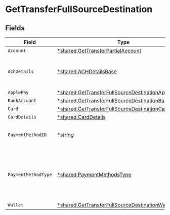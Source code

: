 # GetTransferFullSourceDestination


## Fields

| Field                                                                                                                            | Type                                                                                                                             | Required                                                                                                                         | Description                                                                                                                      | Example                                                                                                                          |
| -------------------------------------------------------------------------------------------------------------------------------- | -------------------------------------------------------------------------------------------------------------------------------- | -------------------------------------------------------------------------------------------------------------------------------- | -------------------------------------------------------------------------------------------------------------------------------- | -------------------------------------------------------------------------------------------------------------------------------- |
| `Account`                                                                                                                        | [*shared.GetTransferPartialAccount](../../../pkg/models/shared/gettransferpartialaccount.md)                                     | :heavy_minus_sign:                                                                                                               | N/A                                                                                                                              |                                                                                                                                  |
| `AchDetails`                                                                                                                     | [*shared.ACHDetailsBase](../../../pkg/models/shared/achdetailsbase.md)                                                           | :heavy_minus_sign:                                                                                                               | ACH specific details about the transaction                                                                                       |                                                                                                                                  |
| `ApplePay`                                                                                                                       | [*shared.GetTransferFullSourceDestinationApplePay](../../../pkg/models/shared/gettransferfullsourcedestinationapplepay.md)       | :heavy_minus_sign:                                                                                                               | N/A                                                                                                                              |                                                                                                                                  |
| `BankAccount`                                                                                                                    | [*shared.GetTransferFullSourceDestinationBankAccount](../../../pkg/models/shared/gettransferfullsourcedestinationbankaccount.md) | :heavy_minus_sign:                                                                                                               | N/A                                                                                                                              |                                                                                                                                  |
| `Card`                                                                                                                           | [*shared.GetTransferFullSourceDestinationCard](../../../pkg/models/shared/gettransferfullsourcedestinationcard.md)               | :heavy_minus_sign:                                                                                                               | N/A                                                                                                                              |                                                                                                                                  |
| `CardDetails`                                                                                                                    | [*shared.CardDetails](../../../pkg/models/shared/carddetails.md)                                                                 | :heavy_minus_sign:                                                                                                               | N/A                                                                                                                              |                                                                                                                                  |
| `PaymentMethodID`                                                                                                                | **string*                                                                                                                        | :heavy_minus_sign:                                                                                                               | UUID v4                                                                                                                          | ec7e1848-dc80-4ab0-8827-dd7fc0737b43                                                                                             |
| `PaymentMethodType`                                                                                                              | [*shared.PaymentMethodsType](../../../pkg/models/shared/paymentmethodstype.md)                                                   | :heavy_minus_sign:                                                                                                               | The payment method type that represents a payment rail and directionality                                                        |                                                                                                                                  |
| `Wallet`                                                                                                                         | [*shared.GetTransferFullSourceDestinationWallet](../../../pkg/models/shared/gettransferfullsourcedestinationwallet.md)           | :heavy_minus_sign:                                                                                                               | N/A                                                                                                                              |                                                                                                                                  |